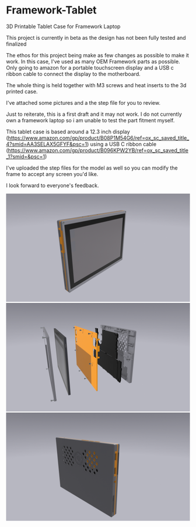 # Framework-Tablet
3D Printable Tablet Case for Framework Laptop
 

This project is currently in beta as the design has not been fully tested and finalized 

The ethos for this project being make as few changes as possible to make it work. In this case, I've used as many OEM Framework parts as possible. Only going to amazon for a portable touchscreen display and a USB c ribbon cable to connect the display to the motherboard. 

The whole thing is held together with M3 screws and heat inserts to the 3d printed case.

I've attached some pictures and a the step file for you to review. 

Just to reiterate, this is a first draft and it may not work. I do not currently own a framework laptop so i am unable to test the part fitment myself. 

This tablet case is based around a 12.3 inch display (https://www.amazon.com/gp/product/B08P1M54G6/ref=ox_sc_saved_title_4?smid=AA3SELAX5GFYF&psc=1) using a USB C ribbon cable (https://www.amazon.com/gp/product/B096KPW2YB/ref=ox_sc_saved_title_1?smid=&psc=1)

I've uploaded the step files for the model as well so you can modify the frame to accept any screen you'd like. 

I look forward to everyone's feedback. 

![Tablet](https://github.com/whatthefilament/Framework-Tablet/blob/main/Pictures/Tablet.png)
![Tablet-Expanded](https://github.com/whatthefilament/Framework-Tablet/blob/main/Pictures/Tablet%203.png)
![Tablet-Back](https://github.com/whatthefilament/Framework-Tablet/blob/main/Pictures/Tablet%202.png)
